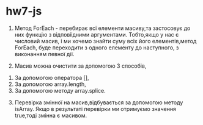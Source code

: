 # hw7-js

1. Метод ForEach - перебирає всі елементи масиву,та застосовує до них функцію з відповіідними аргументами. Тобто,якщо у нас є числовий масив, і ми хочемо знайти суму всіх його елементів,метод ForEach, буде переходити з одного елементу до наступного, з виконанням певної дії.

2. Масив можна очистити за допомогою 3 способів, 
 1) За допомогою оператора [],
 2) За допомогою array.length,
 3) За допомогою методу array.splice.

3. Перевірка змінної на масив,відбувається за допомогою методу isArray.
Якщо в результаті перевірки ми отримуємо значення true,тоді змінна є масивом.
